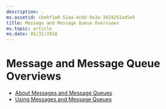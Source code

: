 ```yaml
---
description: .
ms.assetid: cbebf1e8-51aa-4c8d-9a3a-3024251ad5e5
title: Message and Message Queue Overviews
ms.topic: article
ms.date: 05/31/2018
---
```


# Message and Message Queue Overviews

-   [About Messages and Message Queues](about-messages-and-message-queues.md)
-   [Using Messages and Message Queues](using-messages-and-message-queues.md)

 

 



